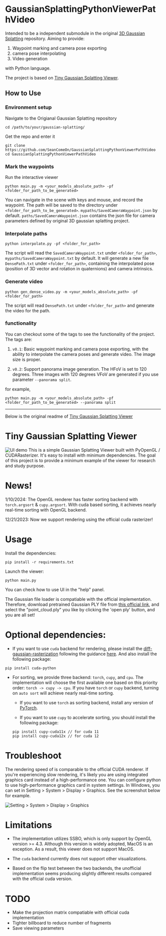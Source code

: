 # GaussianSplattingPythonViewerPathVideo
Intended to be a independent submodule in the original [3D Gaussian Splatting](https://github.com/graphdeco-inria/gaussian-splatting) repository. Aiming to provide:
1. Waypoint marking and camera pose exporting
2. camera pose interpolating
3. Video generation

with Python language.

The project is based on [Tiny Gaussian Splatting Viewer](https://github.com/limacv/GaussianSplattingViewer).

## How to Use
### Environment setup
Navigate to the Origianal Gaussian Splatting repository
```shell
cd /path/to/your/gaussian-splatting/
```
Get the repo and enter it
```shell
git clone https://github.com/SeanComeOn/GaussianSplattingPythonViewerPathVideo
cd GaussianSplattingPythonViewerPathVideo
```
### Mark the waypoints
Run the interactive viewer
```shell
python main.py -m <your_models_absolute_path> -pf <folder_for_path_to_be_generated>
```
You can navigate in the scene with keys and mouse, and record the waypoint.
The path will be saved to the directory under `<folder_for_path_to_be_generated>`. `mypaths/SavedCameraWaypoint.json` by default.
`paths/SavedCameraWaypoint.json` contains the json file for camera parameters defined by original 3D gaussian splatting project.

### Interpolate paths
```shell
python interpolate.py -pf <folder_for_path>
```
The script will read the `SavedCameraWaypoint.txt` under `<folder_for_path>`, `mypaths/SavedCameraWaypoint.txt` by default. It will generate a new file `DensePath.txt` under `<folder_for_path>`, containing the interpolated pose (position of 3D vector and rotation in quaternions) and camera intrinsics.

### Generate video
```shell
python gen_dense_video.py -m <your_models_absolute_path> -pf <folder_for_path>
```
The script will read `DensePath.txt` under `<folder_for_path>` and generate the video for the path.

### functionality

You can checkout some of the tags to see the functionality of the project. The tags are:

1. `v0.1`: Basic waypoint marking and camera pose exporting, with the ability to interpolate the camera poses and generate video. The image size is proper.

2. `v0.2`: Support panorama image generation. The HFoV is set to 120 degrees. Three images with 120 degrees VFoV are generated if you use parameter `--panorama split`.
 <!-- One full panorama image with 120 degrees HFoV and 360 degrees VFoV will be generated if you use parameter `--panorama full`. -->

for example, 
```shell
python main.py -m <your_models_absolute_path> -pf <folder_for_path_to_be_generated> --panorama split
``` 

-----------

Below is the original readme of [Tiny Gaussian Splatting Viewer](https://github.com/limacv/GaussianSplattingViewer)

# Tiny Gaussian Splatting Viewer
![UI demo](assets/teaser.png)
This is a simple Gaussian Splatting Viewer built with PyOpenGL / CUDARasterizer. It's easy to install with minimum dependencies. The goal of this project is to provide a minimum example of the viewer for research and study purpose. 

# News!
1/10/2024: The OpenGL renderer has faster sorting backend with `torch.argsort` & `cupy.argsort`. With cuda based sorting, it achieves nearly real-time sorting with OpenGL backend.

12/21/2023: Now we support rendering using the official cuda rasterizer!

# Usage
Install the dependencies:
```
pip install -r requirements.txt
```

Launch the viewer:
```
python main.py
```

You can check how to use UI in the "help" panel.

The Gaussian file loader is compatiable with the official implementation. 
Therefore, download pretrained Gaussian PLY file from [this official link](https://repo-sam.inria.fr/fungraph/3d-gaussian-splatting/datasets/pretrained/models.zip), and select the "point_cloud.ply" you like by clicking the 'open ply' button, and you are all set!


# Optional dependencies:

- If you want to use `cuda` backend for rendering, please install the [diff-gaussian-rasterization](https://github.com/graphdeco-inria/diff-gaussian-rasterization) following the guidance [here](https://github.com/graphdeco-inria/gaussian-splatting). And also install the following package:
```
pip install cuda-python
```

- For sorting, we provide three backend: `torch`, `cupy`, and `cpu`. The implementation will choose the first available one based on this priority order: `torch -> cupy -> cpu`. If you have `torch` or `cupy` backend, turning on `auto sort` will achieve nearly real-time sorting.
    - If you want to use `torch` as sorting backend, install any version of [PyTorch](https://pytorch.org/get-started/locally/).

    - If you want to use `cupy` to accelerate sorting, you should install the following package:
    ```
    pip install cupy-cuda11x // for cuda 11
    pip install cupy-cuda12x // for cuda 12
    ```


# Troubleshoot

The rendering speed of is comparable to the official CUDA renderer. If you're experiencing slow rendering, it's likely you are using integrated graphics card instead of a high-performance one. You can configure python to use high-performance graphics card in system settings. In Windows, you can set in Setting > System > Display > Graphics. See the screenshot below for example.

![Setting > System > Display > Graphics](assets/setting.png)

# Limitations
- The implementation utilizes SSBO, which is only support by OpenGL version >= 4.3. Although this version is widely adopted, MacOS is an exception. As a result, this viewer does not support MacOS.

- The `cuda` backend currently does not support other visualizations.

- Based on the flip test between the two backends, the unofficial implementation seems producing slightly different results compared with the official cuda version.

# TODO
- Make the projection matrix compatiable with official cuda implementation
- Tighter billboard to reduce number of fragments
- Save viewing parameters
